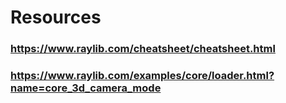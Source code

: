 # Resources
### https://www.raylib.com/cheatsheet/cheatsheet.html
### https://www.raylib.com/examples/core/loader.html?name=core_3d_camera_mode
